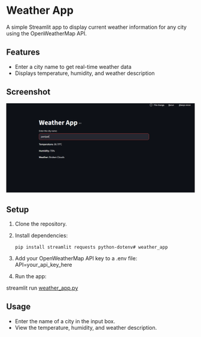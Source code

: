
# Weather App

A simple Streamlit app to display current weather information for any city using the OpenWeatherMap API.

## Features

- Enter a city name to get real-time weather data
- Displays temperature, humidity, and weather description

## Screenshot
![Weather App Screenshot](https://raw.githubusercontent.com/Mamtajangra/weather_app/main/image/result.png)

## Setup

1. Clone the repository.
2. Install dependencies:
   ```shhttps://github.com/Mamtajangra/weather_app/blob/main/image/result.png
   pip install streamlit requests python-dotenv# weather_app

3. Add your OpenWeatherMap API key to a .env file:
   API=your_api_key_here

4. Run the app:

streamlit run [weather_app.py](http://_vscodecontentref_/0)   


## Usage
- Enter the name of a city in the input box.
- View the temperature, humidity, and weather description.